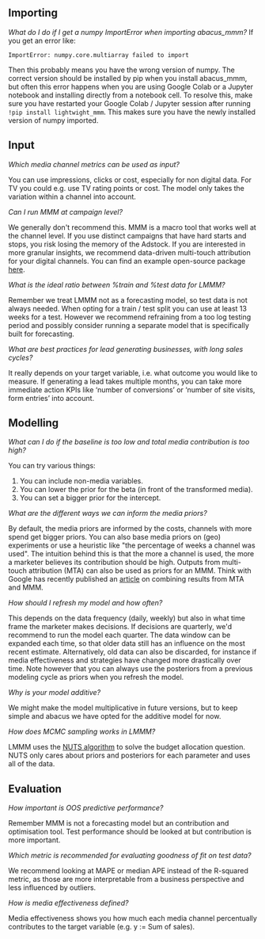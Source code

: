## Importing

*What do I do if I get a numpy ImportError when importing abacus_mmm?*
If you get an error like:

```{python}
ImportError: numpy.core.multiarray failed to import
```

Then this probably means you have the wrong version of numpy. 
The correct version should be installed by pip when you install abacus_mmm, but often this error happens when you are using Google Colab or a Jupyter notebook and installing directly from a notebook cell. 
To resolve this, make sure you have restarted your Google Colab / Jupyter session after running `!pip install lightwight_mmm`.
This makes sure you have the newly installed version of numpy imported.

## Input
*Which media channel metrics can be used as input?* 

You can use impressions, clicks or cost, especially for non digital data. For TV you could e.g. use TV rating points or cost. The model only takes the variation within a channel into account.

*Can I run MMM at campaign level?*

We generally don't recommend this. MMM is a macro tool that works well at the channel level. If you use distinct campaigns that have hard starts and stops, you risk losing the memory of the Adstock.
If you are interested in more granular insights, we recommend data-driven multi-touch attribution for your digital channels. You can find an example open-source package [here](https://github.com/google/fractribution/tree/master/py).

*What is the ideal ratio between %train and %test data for LMMM?*

Remember we treat LMMM not as a forecasting model, so test data is not always needed. When opting for a train / test split you can use at least 13 weeks for a test. However we recommend refraining from a too log testing period and possibly consider running a separate model that is specifically built for forecasting.

*What are best practices for lead generating businesses, with long sales cycles?*

It really depends on your target variable, i.e. what outcome you would like to measure. If generating a lead takes multiple months, you can take more immediate action KPIs like ‘number of conversions’ or ‘number of site visits, form entries’ into account.



## Modelling


*What can I do if the baseline is too low and total media contribution is too high?*

You can try various things:
1) You can include non-media variables.
2) You can lower the prior for the beta (in front of the transformed media).
3) You can set a bigger prior for the intercept.


*What are the different ways we can inform the media priors?*

By default, the media priors are informed by the costs, channels with more spend get bigger priors. 
You can also base media priors on (geo) experiments or use a heuristic like "the percentage of weeks a channel was used". The intuition behind this is that the more a channel is used, the more a marketer believes its contribution should be high.
Outputs from multi-touch attribution (MTA) can also be used as priors for an MMM.
Think with Google has recently published an [article](https://www.thinkwithgoogle.com/_qs/documents/13385/TwGxOP_Unified_Marketing_Measurement.pdf) on combining results from MTA and MMM. 


*How should I refresh my model and how often?*

This depends on the data frequency (daily, weekly) but also in what time frame the marketer makes decisions. If decisions are quarterly, we'd recommend to run the model each quarter. 
The data window can be expanded each time, so that older data still has an influence on the most recent estimate. Alternatively, old data can also be discarded, for instance if media effectiveness and strategies have changed more drastically over time. Note however that you can always use the posteriors from a previous modeling cycle as priors when you refresh the model.

*Why is your model additive?*

We might make the model multiplicative in future versions, but to keep simple and abacus we have opted for the additive model for now.

*How does MCMC sampling works in LMMM?*

LMMM uses the [NUTS algorithm](https://mc-stan.org/docs/2_18/stan-users-guide/sampling-difficulties-with-problematic-priors.html) to solve the budget allocation question. NUTS only cares about priors and posteriors for each parameter and uses all of the data.

## Evaluation

*How important is OOS predictive performance?*

Remember MMM is not a forecasting model but an contribution and optimisation tool. Test performance should be looked at but contribution is more important.

*Which metric is recommended for evaluating goodness of fit on test data?*

We recommend looking at MAPE or median APE instead of the R-squared metric, as those are more interpretable from a business perspective and less influenced by outliers. 

*How is media effectiveness defined?*

Media effectiveness shows you how much each media channel percentually contributes to the target variable (e.g. y := Sum of sales).